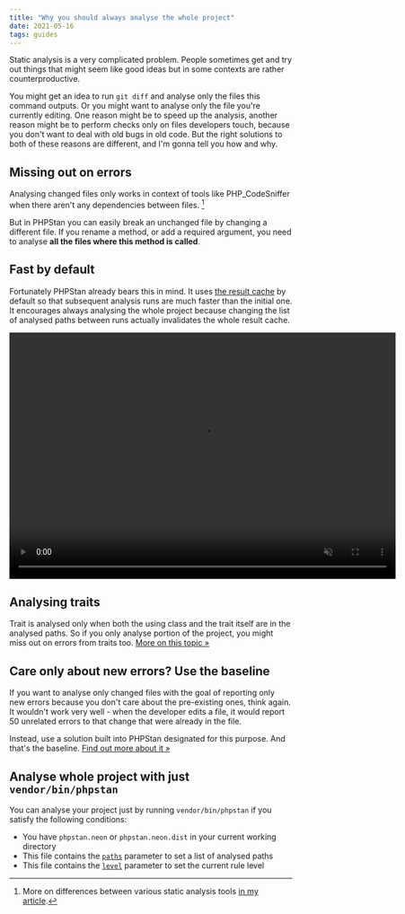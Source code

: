 ```yaml
---
title: "Why you should always analyse the whole project"
date: 2021-05-16
tags: guides
---
```


Static analysis is a very complicated problem. People sometimes get and try out things that might seem like good ideas but in some contexts are rather counterproductive.

You might get an idea to run `git diff` and analyse only the files this command outputs. Or you might want to analyse only the file you're currently editing. One reason might be to speed up the analysis, another reason might be to perform checks only on files developers touch, because you don't want to deal with old bugs in old code. But the right solutions to both of these reasons are different, and I'm gonna tell you how and why.

Missing out on errors
------------------------

Analysing changed files only works in context of tools like PHP_CodeSniffer when there aren't any dependencies between files. [^pillars]

[^pillars]: More on differences between various static analysis tools [in my article](/blog/three-pillars-of-static-analysis-in-php).

But in PHPStan you can easily break an unchanged file by changing a different file. If you rename a method, or add a required argument, you need to analyse **all the files where this method is called**.

Fast by default
------------------------

Fortunately PHPStan already bears this in mind. It uses [the result cache](/user-guide/result-cache) by default so that subsequent analysis runs are much faster than the initial one. It encourages always analysing the whole project because changing the list of analysed paths between runs actually invalidates the whole result cache.

<video width="688" height="439" class="mb-8 rounded-lg border border-gray-300" autoplay muted loop playsinline>
  <source src="/tmp/images/result-cache.mp4" type="video/mp4">
</video>

Analysing traits
------------------------

Trait is analysed only when both the using class and the trait itself are in the analysed paths. So if you only analyse portion of the project, you might miss out on errors from traits too. [More on this topic »](/blog/how-phpstan-analyses-traits)

Care only about new errors? Use the baseline
------------------------

If you want to analyse only changed files with the goal of reporting only new errors because you don't care about the pre-existing ones, think again. It wouldn't work very well - when the developer edits a file, it would report 50 unrelated errors to that change that were already in the file.

Instead, use a solution built into PHPStan designated for this purpose. And that's the baseline. [Find out more about it »](/user-guide/baseline)

Analyse whole project with just `vendor/bin/phpstan`
------------------------

You can analyse your project just by running `vendor/bin/phpstan` if you satisfy the following conditions:

* You have `phpstan.neon` or `phpstan.neon.dist` in your current working directory
* This file contains the [`paths`](/config-reference#analysed-files) parameter to set a list of analysed paths
* This file contains the [`level`](/config-reference#rule-level) parameter to set the current rule level
